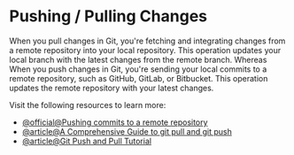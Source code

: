 # Pushing / Pulling Changes

When you pull changes in Git, you're fetching and integrating changes from a remote repository into your local repository. This operation updates your local branch with the latest changes from the remote branch. Whereas When you push changes in Git, you're sending your local commits to a remote repository, such as GitHub, GitLab, or Bitbucket. This operation updates the remote repository with your latest changes.

Visit the following resources to learn more:

- [@official@Pushing commits to a remote repository](https://docs.github.com/en/get-started/using-git/pushing-commits-to-a-remote-repository)
- [@article@A Comprehensive Guide to git pull and git push](https://dev.to/alexmercedcoder/mastering-git-a-comprehensive-guide-to-git-pull-and-git-push-2eo3)
- [@article@Git Push and Pull Tutorial](https://www.datacamp.com/tutorial/git-push-pull)